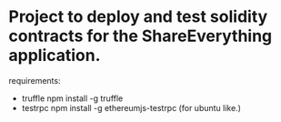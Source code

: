 # Project to deploy and test solidity contracts for the ShareEverything application.

requirements:
- truffle
npm install -g truffle
- testrpc
npm install -g ethereumjs-testrpc   (for ubuntu like.)